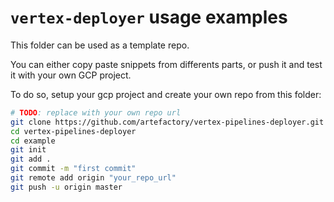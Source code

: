 # `vertex-deployer` usage examples

This folder can be used as a template repo.

You can either copy paste snippets from differents parts, or push it and test it with your own GCP project.

To do so, setup your gcp project and create your own repo from this folder:
```bash
# TODO: replace with your own repo url
git clone https://github.com/artefactory/vertex-pipelines-deployer.git
cd vertex-pipelines-deployer
cd example
git init
git add .
git commit -m "first commit"
git remote add origin "your_repo_url"
git push -u origin master
```
